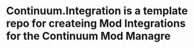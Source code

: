 # Continuum.Integration is a template repo for createing Mod Integrations for the Continuum Mod Managre

